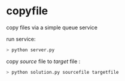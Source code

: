 # copyfile
copy files via a simple queue service

run service:
```sh
> python server.py
```

copy *source* file to *target* file :
```sh
> python solution.py sourcefile targetfile
```
